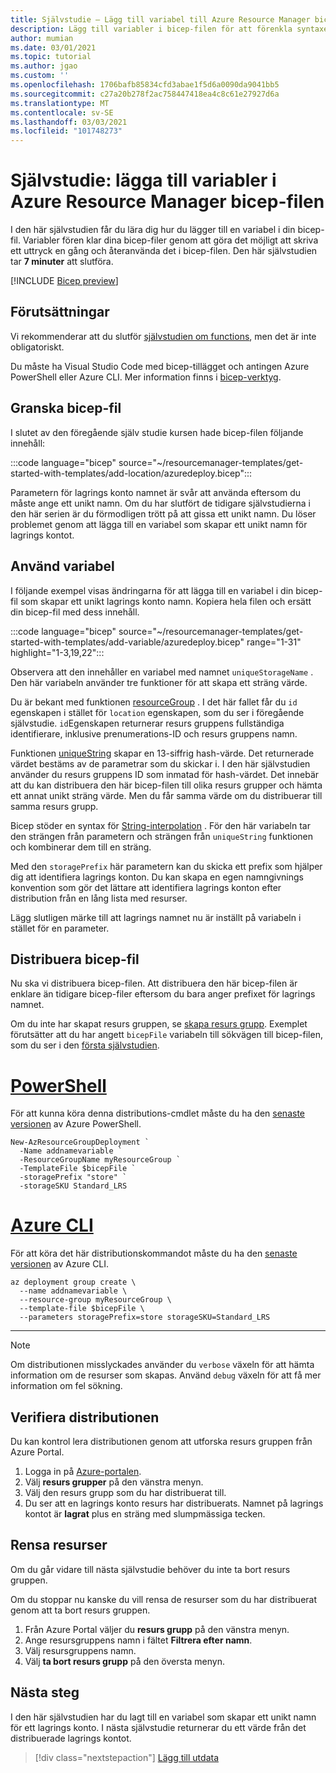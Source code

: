 ```yaml
---
title: Självstudie – Lägg till variabel till Azure Resource Manager bicep-fil
description: Lägg till variabler i bicep-filen för att förenkla syntaxen.
author: mumian
ms.date: 03/01/2021
ms.topic: tutorial
ms.author: jgao
ms.custom: ''
ms.openlocfilehash: 1706bafb85834cfd3abae1f5d6a0090da9041bb5
ms.sourcegitcommit: c27a20b278f2ac758447418ea4c8c61e27927d6a
ms.translationtype: MT
ms.contentlocale: sv-SE
ms.lasthandoff: 03/03/2021
ms.locfileid: "101748273"
---
```

# <a name="tutorial-add-variables-to-azure-resource-manager-bicep-file"></a>Självstudie: lägga till variabler i Azure Resource Manager bicep-filen

I den här självstudien får du lära dig hur du lägger till en variabel i din bicep-fil. Variabler fören klar dina bicep-filer genom att göra det möjligt att skriva ett uttryck en gång och återanvända det i bicep-filen. Den här självstudien tar **7 minuter** att slutföra.

[!INCLUDE [Bicep preview](../../../includes/resource-manager-bicep-preview.md)]

## <a name="prerequisites"></a>Förutsättningar

Vi rekommenderar att du slutför [självstudien om functions](bicep-tutorial-add-functions.md), men det är inte obligatoriskt.

Du måste ha Visual Studio Code med bicep-tillägget och antingen Azure PowerShell eller Azure CLI. Mer information finns i [bicep-verktyg](bicep-tutorial-create-first-bicep.md#get-tools).

## <a name="review-bicep-file"></a>Granska bicep-fil

I slutet av den föregående själv studie kursen hade bicep-filen följande innehåll:

:::code language="bicep" source="~/resourcemanager-templates/get-started-with-templates/add-location/azuredeploy.bicep":::

Parametern för lagrings konto namnet är svår att använda eftersom du måste ange ett unikt namn. Om du har slutfört de tidigare självstudierna i den här serien är du förmodligen trött på att gissa ett unikt namn. Du löser problemet genom att lägga till en variabel som skapar ett unikt namn för lagrings kontot.

## <a name="use-variable"></a>Använd variabel

I följande exempel visas ändringarna för att lägga till en variabel i din bicep-fil som skapar ett unikt lagrings konto namn. Kopiera hela filen och ersätt din bicep-fil med dess innehåll.

:::code language="bicep" source="~/resourcemanager-templates/get-started-with-templates/add-variable/azuredeploy.bicep" range="1-31" highlight="1-3,19,22":::

Observera att den innehåller en variabel med namnet `uniqueStorageName` . Den här variabeln använder tre funktioner för att skapa ett sträng värde.

Du är bekant med funktionen [resourceGroup](template-functions-resource.md#resourcegroup) . I det här fallet får du `id` egenskapen i stället för `location` egenskapen, som du ser i föregående självstudie. `id`Egenskapen returnerar resurs gruppens fullständiga identifierare, inklusive prenumerations-ID och resurs gruppens namn.

Funktionen [uniqueString](template-functions-string.md#uniquestring) skapar en 13-siffrig hash-värde. Det returnerade värdet bestäms av de parametrar som du skickar i. I den här självstudien använder du resurs gruppens ID som inmatad för hash-värdet. Det innebär att du kan distribuera den här bicep-filen till olika resurs grupper och hämta ett annat unikt sträng värde. Men du får samma värde om du distribuerar till samma resurs grupp.

Bicep stöder en syntax för [String-interpolation](https://en.wikipedia.org/wiki/String_interpolation#) . För den här variabeln tar den strängen från parametern och strängen från `uniqueString` funktionen och kombinerar dem till en sträng.

Med den `storagePrefix` här parametern kan du skicka ett prefix som hjälper dig att identifiera lagrings konton. Du kan skapa en egen namngivnings konvention som gör det lättare att identifiera lagrings konton efter distribution från en lång lista med resurser.

Lägg slutligen märke till att lagrings namnet nu är inställt på variabeln i stället för en parameter.

## <a name="deploy-bicep-file"></a>Distribuera bicep-fil

Nu ska vi distribuera bicep-filen. Att distribuera den här bicep-filen är enklare än tidigare bicep-filer eftersom du bara anger prefixet för lagrings namnet.

Om du inte har skapat resurs gruppen, se [skapa resurs grupp](bicep-tutorial-create-first-bicep.md#create-resource-group). Exemplet förutsätter att du har angett `bicepFile` variabeln till sökvägen till bicep-filen, som du ser i den [första självstudien](bicep-tutorial-create-first-bicep.md#deploy-bicep-file).

# <a name="powershell"></a>[PowerShell](#tab/azure-powershell)

För att kunna köra denna distributions-cmdlet måste du ha den [senaste versionen](/powershell/azure/install-az-ps) av Azure PowerShell.

```azurepowershell
New-AzResourceGroupDeployment `
  -Name addnamevariable `
  -ResourceGroupName myResourceGroup `
  -TemplateFile $bicepFile `
  -storagePrefix "store" `
  -storageSKU Standard_LRS
```

# <a name="azure-cli"></a>[Azure CLI](#tab/azure-cli)

För att köra det här distributionskommandot måste du ha den [senaste versionen](/cli/azure/install-azure-cli) av Azure CLI.

```azurecli
az deployment group create \
  --name addnamevariable \
  --resource-group myResourceGroup \
  --template-file $bicepFile \
  --parameters storagePrefix=store storageSKU=Standard_LRS
```

---

> [!NOTE]
> Om distributionen misslyckades använder du `verbose` växeln för att hämta information om de resurser som skapas. Använd `debug` växeln för att få mer information om fel sökning.

## <a name="verify-deployment"></a>Verifiera distributionen

Du kan kontrol lera distributionen genom att utforska resurs gruppen från Azure Portal.

1. Logga in på [Azure-portalen](https://portal.azure.com).
1. Välj **resurs grupper** på den vänstra menyn.
1. Välj den resurs grupp som du har distribuerat till.
1. Du ser att en lagrings konto resurs har distribuerats. Namnet på lagrings kontot är **lagrat** plus en sträng med slumpmässiga tecken.

## <a name="clean-up-resources"></a>Rensa resurser

Om du går vidare till nästa självstudie behöver du inte ta bort resurs gruppen.

Om du stoppar nu kanske du vill rensa de resurser som du har distribuerat genom att ta bort resurs gruppen.

1. Från Azure Portal väljer du **resurs grupp** på den vänstra menyn.
2. Ange resursgruppens namn i fältet **Filtrera efter namn**.
3. Välj resursgruppens namn.
4. Välj **ta bort resurs grupp** på den översta menyn.

## <a name="next-steps"></a>Nästa steg

I den här självstudien har du lagt till en variabel som skapar ett unikt namn för ett lagrings konto. I nästa självstudie returnerar du ett värde från det distribuerade lagrings kontot.

> [!div class="nextstepaction"]
> [Lägg till utdata](bicep-tutorial-add-outputs.md)
